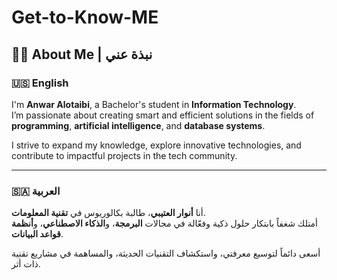 # Get-to-Know-ME

## 👩‍💻 About Me | نبذة عني

### 🇺🇸 English

I'm **Anwar Alotaibi**, a Bachelor's student in **Information Technology**.  
I’m passionate about creating smart and efficient solutions in the fields of **programming**, **artificial intelligence**, and **database systems**.

I strive to expand my knowledge, explore innovative technologies, and contribute to impactful projects in the tech community.

---

### 🇸🇦 العربية

أنا **أنوار العتيبي**، طالبة بكالوريوس في **تقنية المعلومات**.  
أمتلك شغفاً بابتكار حلول ذكية وفعّالة في مجالات **البرمجة**، و**الذكاء الاصطناعي**، و**أنظمة قواعد البيانات**.

أسعى دائماً لتوسيع معرفتي، واستكشاف التقنيات الحديثة، والمساهمة في مشاريع تقنية ذات أثر. 
